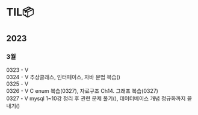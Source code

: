 # TIL📦

## 2023
### 3월
0323 - V<br>
0324 - V 추상클래스, 인터페이스, 자바 문법 복습()<br>
0325 - V<br>
0326 - V C enum 복습(0327), 자료구조 Ch14. 그래프 복습(0327) <br>
0327 - V mysql 1~10강 정리 후 관련 문제 풀기(), 데이터베이스 개념 정규화까지 끝내기()<br>
